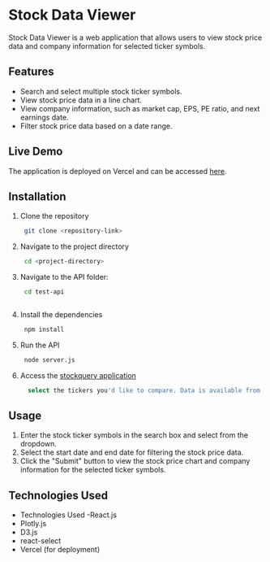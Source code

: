 # Stock Data Viewer

Stock Data Viewer is a web application that allows users to view stock price data and company information for selected ticker symbols.

## Features

- Search and select multiple stock ticker symbols.
- View stock price data in a line chart.
- View company information, such as market cap, EPS, PE ratio, and next earnings date.
- Filter stock price data based on a date range.

## Live Demo

The application is deployed on Vercel and can be accessed [here](<https://stockqueryapplication.vercel.app/>).

## Installation

1. Clone the repository
   ```bash
    git clone <repository-link>


2. Navigate to the project directory

   ```bash
    cd <project-directory>

3. Navigate to the API folder:

   ```bash
    cd test-api



4. Install the dependencies
   ```bash
    npm install


5. Run the API
   ```bash
    node server.js

6. Access the [stockquery application](<https://stockqueryapplication.vercel.app/>)
   ```bash
     select the tickers you'd like to compare. Data is available from Sept 1st 2024 to Oct 31, 2024. 


## Usage
1. Enter the stock ticker symbols in the search box and select from the dropdown.
2. Select the start date and end date for filtering the stock price data.
3. Click the "Submit" button to view the stock price chart and company information for the selected ticker symbols.

## Technologies Used
- Technologies Used
 -React.js
- Plotly.js
- D3.js
- react-select
- Vercel (for deployment)
